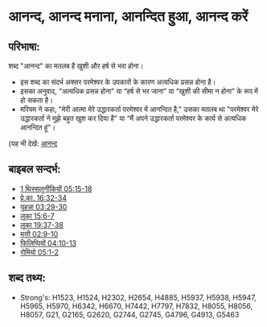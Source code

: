 # आनन्द, आनन्द मनाना, आनन्दित हुआ, आनन्द करें #

## परिभाषा: ##

शब्द "आनन्द" का मतलब है खुशी और हर्ष से भरा होना।

* इस शब्द का संदर्भ अक्सर परमेश्वर के उपकारों के कारण अत्यधिक प्रसन्न होना है।
* इसका अनुवाद, “अत्यधिक प्रसन्न होना” या “हर्ष से भर जाना” या “खुशी की सीमा न होना” के रूप में हो सकता है।
* मरियम ने कहा, "मेरी आत्मा मेरे उद्धारकर्ता परमेश्वर में आनन्दित है," उसका मतलब था "परमेश्वर मेरे उद्धारकर्ता ने मुझे बहुत खुश कर दिया है" या  “मैं अपने उद्धारकर्ता परमेश्वर के कार्य से अत्यधिक आनन्दित हूं”।

(यह भी देखें: [आनन्द](../other/joy.md)

## बाइबल सन्दर्भ: ##

* [1 थिस्सलुनीकियों 05:15-18](rc://hi/tn/help/1th/05/15)
* [प्रे.का. 16:32-34](rc://hi/tn/help/act/16/32)
* [यूहन्ना 03:29-30](rc://hi/tn/help/jhn/03/29)
* [लूका 15:6-7](rc://hi/tn/help/luk/15/06)
* [लूका 19:37-38](rc://hi/tn/help/luk/19/37)
* [मत्ती 02:9-10](rc://hi/tn/help/mat/02/09)
* [फिलिप्पियों 04:10-13](rc://hi/tn/help/php/04/10)
* [रोमियो 05:1-2](rc://hi/tn/help/rom/05/01)

## शब्द तथ्य: ##

* Strong's: H1523, H1524, H2302, H2654, H4885, H5937, H5938, H5947, H5965, H5970, H6342, H6670, H7442, H7797, H7832, H8055, H8056, H8057, G21, G2165, G2620, G2744, G2745, G4796, G4913, G5463
